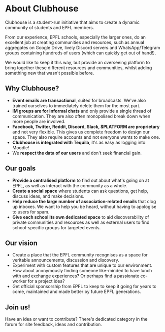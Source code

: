 <script lang="ts">
  import Seo from "$lib/components/layout/Seo.svelte";
</script>

<Seo title="About" />

# About Clubhouse

Clubhouse is a student-run initiative that aims to create a dynamic community of
students and EPFL members.

From our experience, EPFL schools, especially the larger ones, do an excellent
job at creating communities and resources, such as annual aggregates on Google
Drive, lively Discord servers and WhatsApp/Telegram groups containing hundreds
of users (which can quickly get out of hand!).

We would like to keep it this way, but provide an overseeing platform to bring
together these different resources and communities, whilst adding something new
that wasn't possible before.

## Why Clubhouse?

- **Event emails are transactional**, suited for broadcasts. We've also
  trained ourselves to immediately delete them for the most part.
- **IM groups are for informal chats** and only provide a single thread of
  communication. They are also often monopolised break down when more people
  are involved.
- **Facebook, Twitter, Reddit, Discord, Slack, $PLATFORM are proprietary** and
  not very flexible. This gives us complete freedom to design our space. They
  also require accounts and not everyone wants to make one.
- **Clubhouse is integrated with Tequila**, it's as easy as logging into
  Moodle!
- We **respect the data of our users** and don't seek financial gain.

## Our goals

- **Provide a centralised platform** to find out about what's going on at
  EPFL, as well as interact with the community as a whole.
- **Create a social space** where students can ask questions, get help,
  discuss ideas, and make decisions.
- **Help reduce the large number of association-related emails** that clog up
  inboxes. We want to help you be heard, without having to apologise to users
  for spam.
- **Give each school its own dedicated space** to aid discoverability of
  private communities and resources as well as external users to find
  school-specific groups for targeted events.

## Our vision

- Create a place that the EPFL community recognises as a space for veritable
  announcements, discussion and discovery.
- Experiment with custom features that are unique to our environment. How
  about anonymously finding someone like-minded to have lunch with and
  exchange experiences? Or perhaps find a passionate co-worker for a project
  idea?
- Get official sponsorship from EPFL to keep to keep it going for years to
  come, maintained and made better by future EPFL generations.

## Join us!

Have an idea or want to contribute? There's dedicated category in the forum for
site feedback, ideas and contribution.
